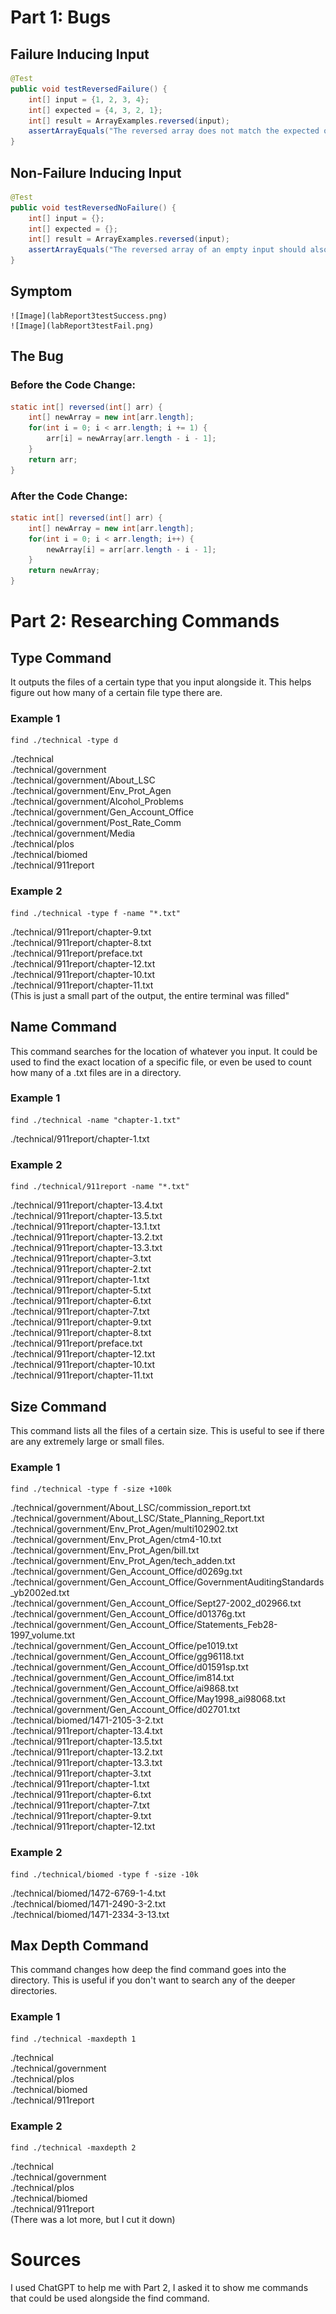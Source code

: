 # Part 1: Bugs
  ## Failure Inducing Input
```java
@Test
public void testReversedFailure() {
    int[] input = {1, 2, 3, 4};
    int[] expected = {4, 3, 2, 1};
    int[] result = ArrayExamples.reversed(input);
    assertArrayEquals("The reversed array does not match the expected output", expected, result);
}
```

 

  ## Non-Failure Inducing Input
```java
@Test
public void testReversedNoFailure() {
    int[] input = {};
    int[] expected = {};
    int[] result = ArrayExamples.reversed(input);
    assertArrayEquals("The reversed array of an empty input should also be empty", expected, result);
}
```


  ## Symptom
    ![Image](labReport3testSuccess.png)
    ![Image](labReport3testFail.png)

  ## The Bug
    
### Before the Code Change:


```java
static int[] reversed(int[] arr) {
    int[] newArray = new int[arr.length];
    for(int i = 0; i < arr.length; i += 1) {
        arr[i] = newArray[arr.length - i - 1];
    }
    return arr;
}
```



  ### After the Code Change:


```java
static int[] reversed(int[] arr) {
    int[] newArray = new int[arr.length];
    for(int i = 0; i < arr.length; i++) {
        newArray[i] = arr[arr.length - i - 1];
    }
    return newArray;
}
```



# Part 2: Researching Commands
  ## Type Command
  It outputs the files of a certain type that you input alongside it. This helps figure out how many of a certain file type there are. 
   ### Example 1
  ```
find ./technical -type d
```

./technical  
./technical/government  
./technical/government/About_LSC  
./technical/government/Env_Prot_Agen  
./technical/government/Alcohol_Problems  
./technical/government/Gen_Account_Office  
./technical/government/Post_Rate_Comm  
./technical/government/Media  
./technical/plos  
./technical/biomed  
./technical/911report  

   ### Example 2
   ```
find ./technical -type f -name "*.txt"
```
./technical/911report/chapter-9.txt   
./technical/911report/chapter-8.txt  
./technical/911report/preface.txt  
./technical/911report/chapter-12.txt  
./technical/911report/chapter-10.txt  
./technical/911report/chapter-11.txt  
(This is just a small part of the output, the entire terminal was filled"
  
  ## Name Command 
  This command searches for the location of whatever you input. It could be used to find the exact location of a specific file, or even be used to count how many of a .txt files are in a directory.
   ### Example 1
   ```
find ./technical -name "chapter-1.txt"
```
./technical/911report/chapter-1.txt

   ### Example 2
   ```
find ./technical/911report -name "*.txt"
```
./technical/911report/chapter-13.4.txt    
./technical/911report/chapter-13.5.txt   
./technical/911report/chapter-13.1.txt      
./technical/911report/chapter-13.2.txt    
./technical/911report/chapter-13.3.txt    
./technical/911report/chapter-3.txt    
./technical/911report/chapter-2.txt      
./technical/911report/chapter-1.txt    
./technical/911report/chapter-5.txt    
./technical/911report/chapter-6.txt   
./technical/911report/chapter-7.txt    
./technical/911report/chapter-9.txt    
./technical/911report/chapter-8.txt    
./technical/911report/preface.txt    
./technical/911report/chapter-12.txt    
./technical/911report/chapter-10.txt    
./technical/911report/chapter-11.txt    
  
  ## Size Command  
  This command lists all the files of a certain size. This is useful to see if there are any extremely large or small files.
   ### Example 1
```
find ./technical -type f -size +100k
```
./technical/government/About_LSC/commission_report.txt  
./technical/government/About_LSC/State_Planning_Report.txt  
./technical/government/Env_Prot_Agen/multi102902.txt  
./technical/government/Env_Prot_Agen/ctm4-10.txt  
./technical/government/Env_Prot_Agen/bill.txt  
./technical/government/Env_Prot_Agen/tech_adden.txt  
./technical/government/Gen_Account_Office/d0269g.txt  
./technical/government/Gen_Account_Office/GovernmentAuditingStandards_yb2002ed.txt  
./technical/government/Gen_Account_Office/Sept27-2002_d02966.txt  
./technical/government/Gen_Account_Office/d01376g.txt  
./technical/government/Gen_Account_Office/Statements_Feb28-1997_volume.txt  
./technical/government/Gen_Account_Office/pe1019.txt  
./technical/government/Gen_Account_Office/gg96118.txt  
./technical/government/Gen_Account_Office/d01591sp.txt  
./technical/government/Gen_Account_Office/im814.txt  
./technical/government/Gen_Account_Office/ai9868.txt  
./technical/government/Gen_Account_Office/May1998_ai98068.txt  
./technical/government/Gen_Account_Office/d02701.txt  
./technical/biomed/1471-2105-3-2.txt  
./technical/911report/chapter-13.4.txt  
./technical/911report/chapter-13.5.txt  
./technical/911report/chapter-13.2.txt  
./technical/911report/chapter-13.3.txt  
./technical/911report/chapter-3.txt  
./technical/911report/chapter-1.txt  
./technical/911report/chapter-6.txt  
./technical/911report/chapter-7.txt  
./technical/911report/chapter-9.txt  
./technical/911report/chapter-12.txt  
   ### Example 2
```
find ./technical/biomed -type f -size -10k
```
./technical/biomed/1472-6769-1-4.txt  
./technical/biomed/1471-2490-3-2.txt  
./technical/biomed/1471-2334-3-13.txt  
  ## Max Depth Command  
  This command changes how deep the find command goes into the directory. This is useful if you don't want to search any of the deeper directories. 
   ### Example 1
   ```
find ./technical -maxdepth 1
```
./technical  
./technical/government  
./technical/plos  
./technical/biomed  
./technical/911report  

   ### Example 2
   ```
find ./technical -maxdepth 2
```
./technical  
./technical/government  
./technical/plos   
./technical/biomed  
./technical/911report  
(There was a lot more, but I cut it down)

# Sources
I used ChatGPT to help me with Part 2, I asked it to show me commands that could be used alongside the find command. 
